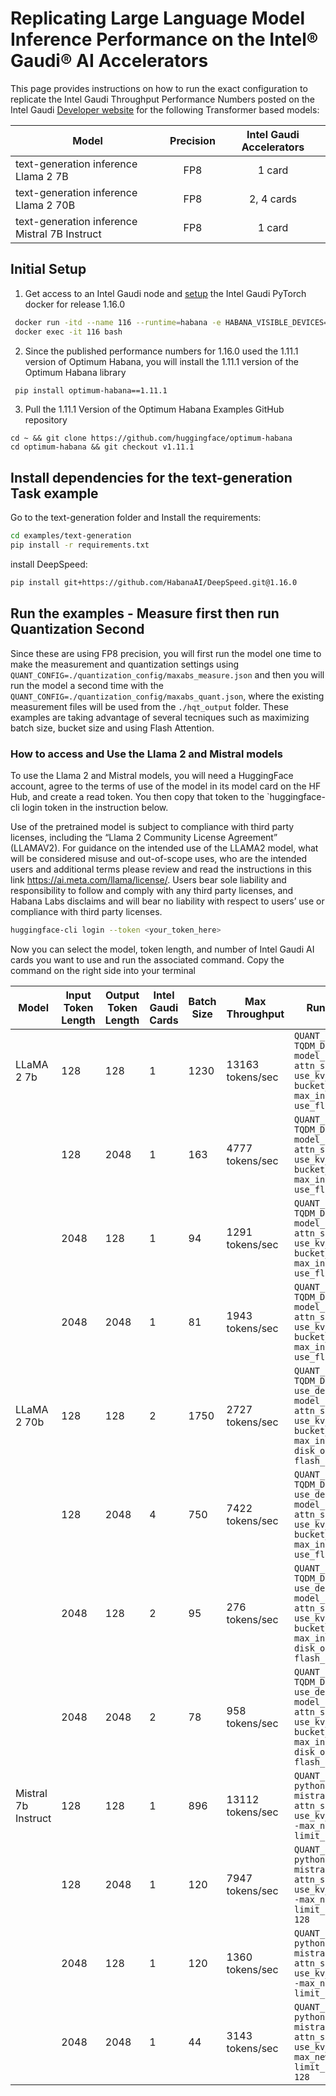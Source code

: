 # Replicating Large Language Model Inference Performance on the Intel&reg; Gaudi&reg; AI Accelerators
This page provides instructions on how to run the exact configuration to replicate the Intel Gaudi Throughput Performance Numbers posted on the Intel Gaudi [Developer website](https://www.intel.com/content/www/us/en/developer/platform/gaudi/model-performance.html) for the following Transformer based models:  

<div align="left">

| Model | Precision | Intel Gaudi Accelerators |
|--------------|:---------:|:-------------:|
| text-generation inference Llama 2 7B  | FP8 | 1 card | 
| text-generation inference Llama 2 70B | FP8 | 2, 4 cards |
| text-generation inference Mistral 7B Instruct | FP8 | 1 card |

</div>

## Initial Setup

1. Get access to an Intel Gaudi node and [setup](https://docs.habana.ai/en/latest/shared/Pull_Prebuilt_Containers.html#pulling-prebuilt-container) the Intel Gaudi PyTorch docker for release 1.16.0
```bash
 docker run -itd --name 116 --runtime=habana -e HABANA_VISIBLE_DEVICES=all -e OMPI_MCA_btl_vader_single_copy_mechanism=none --cap-add=sys_nice --net=host --ipc=host vault.habana.ai/gaudi-docker/1.16.0/ubuntu22.04/habanalabs/pytorch-installer-2.2.2:latest
 docker exec -it 116 bash
```
2. Since the published performance numbers for 1.16.0 used the 1.11.1 version of Optimum Habana, you will install the 1.11.1 version of the Optimum Habana library
```bash
 pip install optimum-habana==1.11.1
```
3. Pull the 1.11.1 Version of the Optimum Habana Examples GitHub repository 
 ```
 cd ~ && git clone https://github.com/huggingface/optimum-habana
 cd optimum-habana && git checkout v1.11.1
 ```

## Install dependencies for the text-generation Task example
Go to the text-generation folder and Install the requirements:
```bash
cd examples/text-generation
pip install -r requirements.txt
```
install DeepSpeed:
```bash
pip install git+https://github.com/HabanaAI/DeepSpeed.git@1.16.0
```
## Run the examples -  Measure first then run Quantization Second
Since these are using FP8 precision, you will first run the model one time to make the measurement and quantization settings using `QUANT_CONFIG=./quantization_config/maxabs_measure.json` and then you will run the model a second time with the `QUANT_CONFIG=./quantization_config/maxabs_quant.json`, where the existing measurement files will be used from the `./hqt_output` folder. These examples are taking advantage of several tecniques such as maximizing batch size, bucket size and using Flash Attention.

### How to access and Use the Llama 2 and Mistral models
To use the Llama 2 and Mistral models, you will need a HuggingFace account, agree to the terms of use of the model in its model card on the HF Hub, and create a read token. You then copy that token to the `huggingface-cli login token in the instruction below.

Use of the pretrained model is subject to compliance with third party licenses, including the “Llama 2 Community License Agreement” (LLAMAV2). For guidance on the intended use of the LLAMA2 model, what will be considered misuse and out-of-scope uses, who are the intended users and additional terms please review and read the instructions in this link https://ai.meta.com/llama/license/. Users bear sole liability and responsibility to follow and comply with any third party licenses, and Habana Labs disclaims and will bear no liability with respect to users’ use or compliance with third party licenses.

```bash
huggingface-cli login --token <your_token_here>
```
Now you can select the model, token length, and number of Intel Gaudi AI cards you want to use and run the associated command.  Copy the command on the right side into your terminal 

| Model      | Input Token Length | Output Token Length  | Intel Gaudi Cards | Batch Size | Max Throughput   | Run Command (Copy and paste into the terminal)                                                                                                                                                                                                                                                                                                                                                                                                                                      |
|------------|--------------------|----------------------|-------------------|------------|------------------|---------------------------------------------------------------------------------------------------------------------------------------------------------------------------------------------------------------------------------------------------------------------------------------------------------------------------------------------------------------------------------------------------------------------------------------------------------------|
| LLaMA 2 7b   | 128                | 128                  | 1                 | 1230       | 13163 tokens/sec |`QUANT_CONFIG=./quantization_config/maxabs_quant.json   TQDM_DISABLE=1 python3  run_generation.py --model_name_or_path meta-llama/Llama-2-7b-hf --attn_softmax_bf16 --use_hpu_graphs --trim_logits --use_kv_cache --limit_hpu_graphs --bucket_size=128 --bucket_internal --max_new_tokens 128 --max_input_tokens 128 --bf16 --batch_size 1230  --use_flash_attention --flash_attention_recompute`                                                             |
|            | 128                | 2048                 | 1                 | 163        | 4777 tokens/sec  |`QUANT_CONFIG=./quantization_config/maxabs_quant.json   TQDM_DISABLE=1 python3  run_generation.py --model_name_or_path meta-llama/Llama-2-7b-hf --attn_softmax_bf16 --use_hpu_graphs --trim_logits --use_kv_cache --limit_hpu_graphs --bucket_size=128 --bucket_internal --max_new_tokens 2048 --max_input_tokens 128 --bf16 --batch_size 163  --use_flash_attention --flash_attention_recompute`                                                                |
|            | 2048               | 128                  | 1                 | 94         | 1291 tokens/sec  |`QUANT_CONFIG=./quantization_config/maxabs_quant.json   TQDM_DISABLE=1 python3  run_generation.py --model_name_or_path meta-llama/Llama-2-7b-hf --attn_softmax_bf16 --use_hpu_graphs --trim_logits --use_kv_cache --limit_hpu_graphs --bucket_size=128 --bucket_internal --max_new_tokens 128 --max_input_tokens 2048 --bf16 --batch_size 94  --use_flash_attention --flash_attention_recompute`                                                                 |
|            | 2048               | 2048                 | 1                 | 81         | 1943 tokens/sec  |`QUANT_CONFIG=./quantization_config/maxabs_quant.json   TQDM_DISABLE=1 python3  run_generation.py --model_name_or_path meta-llama/Llama-2-7b-hf --attn_softmax_bf16 --use_hpu_graphs --trim_logits --use_kv_cache --limit_hpu_graphs --bucket_size=128 --bucket_internal --max_new_tokens 2048 --max_input_tokens 2048 --bf16 --batch_size 81  --use_flash_attention --flash_attention_recompute`                                                                |
| LLaMA 2 70b  | 128                | 128                  | 2                 | 1750       | 2727 tokens/sec  |`QUANT_CONFIG=./quantization_config/maxabs_quant.json   TQDM_DISABLE=1 python3 ../gaudi_spawn.py --use_deepspeed --world_size 2 run_generation.py --model_name_or_path meta-llama/Llama-2-70b-hf --attn_softmax_bf16 --use_hpu_graphs --trim_logits --use_kv_cache --limit_hpu_graphs --bucket_size=128 --bucket_internal --max_new_tokens 128 --max_input_tokens 128 --bf16 --batch_size 1750 --disk_offload --use_flash_attention --flash_attention_recompute` |
|            | 128                | 2048                 | 4                 | 750        | 7422 tokens/sec  |`QUANT_CONFIG=./quantization_config/maxabs_quant.json   TQDM_DISABLE=1 python3 ../gaudi_spawn.py --use_deepspeed --world_size 4 run_generation.py --model_name_or_path meta-llama/Llama-2-70b-hf --attn_softmax_bf16 --use_hpu_graphs --trim_logits --use_kv_cache --limit_hpu_graphs --bucket_size=128 --bucket_internal --max_new_tokens 2048 --max_input_tokens 128 --bf16 --batch_size 750  --use_flash_attention --flash_attention_recompute`               |
|            | 2048               | 128                  | 2                 | 95         | 276 tokens/sec   |`QUANT_CONFIG=./quantization_config/maxabs_quant.json   TQDM_DISABLE=1 python3 ../gaudi_spawn.py --use_deepspeed --world_size 2 run_generation.py --model_name_or_path meta-llama/Llama-2-70b-hf --attn_softmax_bf16 --use_hpu_graphs --trim_logits --use_kv_cache --limit_hpu_graphs --bucket_size=128 --bucket_internal --max_new_tokens 128 --max_input_tokens 2048 --bf16 --batch_size 95 --disk_offload --use_flash_attention --flash_attention_recompute`  |
|            | 2048               | 2048                 | 2                 | 78         | 958 tokens/sec   |`QUANT_CONFIG=./quantization_config/maxabs_quant.json   TQDM_DISABLE=1 python3 ../gaudi_spawn.py --use_deepspeed --world_size 2 run_generation.py --model_name_or_path meta-llama/Llama-2-70b-hf --attn_softmax_bf16 --use_hpu_graphs --trim_logits --use_kv_cache --limit_hpu_graphs --bucket_size=128 --bucket_internal --max_new_tokens 2048 --max_input_tokens 2048 --bf16 --batch_size 78 --disk_offload --use_flash_attention --flash_attention_recompute` |
| Mistral 7b Instruct | 128                | 128                  | 1                 | 896        | 13112 tokens/sec |`QUANT_CONFIG=./quantization_config/maxabs_quant.json python run_generation.py   --model_name_or_path mistralai/Mistral-7B-Instruct-v0.2 --attn_softmax_bf16 --use_hpu_graphs --trim_logits --use_kv_cache --reuse_cache --bf16 --batch_size 896 --max_new_tokens 128 --max_input_tokens 128 --limit_hpu_graphs`                                                                                                                                                |
|            | 128                | 2048                 | 1                 | 120        | 7947 tokens/sec  |`QUANT_CONFIG=./quantization_config/maxabs_quant.json python run_generation.py   --model_name_or_path mistralai/Mistral-7B-Instruct-v0.2 --attn_softmax_bf16 --use_hpu_graphs --trim_logits --use_kv_cache --reuse_cache --bf16 --batch_size 120 --max_new_tokens 2048 --max_input_tokens 128 --limit_hpu_graphs  --bucket_internal --bucket_size 128`                                                                                                          |
|            | 2048               | 128                  | 1                 | 120        | 1360 tokens/sec  |`QUANT_CONFIG=./quantization_config/maxabs_quant.json python run_generation.py   --model_name_or_path mistralai/Mistral-7B-Instruct-v0.2 --attn_softmax_bf16 --use_hpu_graphs --trim_logits --use_kv_cache --reuse_cache --bf16 --batch_size 120 --max_new_tokens 128 --max_input_tokens 2048 --limit_hpu_graphs`                                                                                                                                               |
|            | 2048               | 2048                 | 1                 | 44         | 3143 tokens/sec  |`QUANT_CONFIG=./quantization_config/maxabs_quant.json python run_generation.py   --model_name_or_path mistralai/Mistral-7B-Instruct-v0.2 --attn_softmax_bf16 --use_hpu_graphs --trim_logits --use_kv_cache --reuse_cache --bf16 --batch_size 44 --max_new_tokens 2048 --max_input_tokens 2048 --limit_hpu_graphs  --bucket_internal --bucket_size 128`                                                                                                          |



